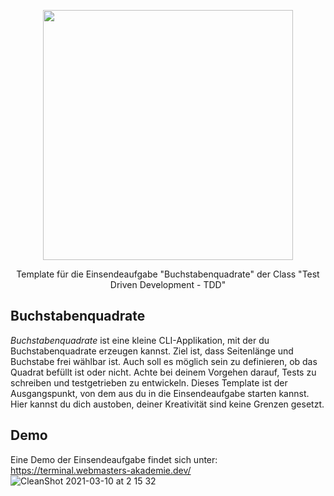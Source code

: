 <p align="center"><a href="https://www.webmasters-fernakademie.de"><img src="https://www.webmasters-fernakademie.de/images/wfa_img/logo-wfa.png?1571290125" width="400"></a></p>
<p align="center">
Template für die Einsendeaufgabe "Buchstabenquadrate" der Class "Test Driven Development - TDD"
</p>

## Buchstabenquadrate
*Buchstabenquadrate* ist eine kleine CLI-Applikation, mit der du Buchstabenquadrate erzeugen kannst. Ziel ist, dass Seitenlänge und Buchstabe frei wählbar ist. Auch soll es möglich sein zu definieren, ob das Quadrat befüllt ist oder nicht. Achte bei deinem Vorgehen darauf, Tests zu schreiben und testgetrieben zu entwickeln. Dieses Template ist der Ausgangspunkt, von dem aus du in die Einsendeaufgabe starten kannst. Hier kannst du dich austoben, deiner Kreativität sind keine Grenzen gesetzt.

## Demo

Eine Demo der Einsendeaufgabe findet sich unter: <a href="https://terminal.webmasters-akademie.dev/">https://terminal.webmasters-akademie.dev/</a>
![CleanShot 2021-03-10 at 2 15 32](https://user-images.githubusercontent.com/42392570/110635837-d94c9e80-81ab-11eb-92f9-c43b0f984b19.gif)
